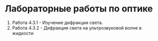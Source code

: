 # Лабораторные работы по оптике
1) Работа 4.3.1 - Изучение дифракции света.
2) Работа 4.3.2 - Дифракция света на ультрозвуковой волне в жидкости
